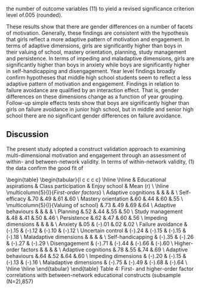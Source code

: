 the number of outcome variables (11) to yield a revised significance criterion level of.005 (rounded).

These results show that there are gender differences on a number of facets of motivation. Generally, these findings are consistent with the hypothesis that girls reflect a more adaptive pattern of motivation and engagement. In terms of adaptive dimensions, girls are significantly higher than boys in their valuing of school, mastery orientation, planning, study management and persistence. In terms of impeding and maladaptive dimensions, girls are significantly higher than boys in anxiety while boys are significantly higher in self-handicapping and disengagement. Year level findings broadly confirm hypotheses that middle high school students seem to reflect a less adaptive pattern of motivation and engagement. Findings in relation to failure avoidance are qualified by an interaction effect. That is, gender differences on these dimensions change as a function of year grouping. Follow-up simple effects tests show that boys are significantly higher than girls on failure avoidance in junior high school, but in middle and senior high school there are no significant gender differences on failure avoidance.

## Discussion

The present study adopted a construct validation approach to examining multi-dimensional motivation and engagement through an assessment of within- and between-network validity. In terms of within-network validity, (1) the data confirm the good fit of

\begin{table}
\begin{tabular}{l c c c c} \hline \hline  & Educational aspirations & Class participation & Enjoy school & Mean \(r\) \\ \hline \multicolumn{5}{l}{_First-order factors_} \\ Adaptive cognitions & & & & \\ Self-efficacy &.70 &.49 &.61 &.60 \\ Mastery orientation &.60 &.44 &.60 &.55 \\ \multicolumn{5}{l}{Valuing of school} &.73 &.49 &.69 &.64 \\ Adaptive behaviours & & & & \\ Planning &.52 &.44 &.55 &.50 \\ Study management &.48 &.41 &.50 &.46 \\ Persistence &.62 &.47 &.60 &.56 \\ Impeding dimensions & & & & \\ Anxiety &.05 & \(-\).01 &.02 &.02 \\ Failure avoidance & \(-\).15 & \(-\).12 & \(-\).10 & \(-\).12 \\ Uncertain control & \(-\).24 & \(-\).15 & \(-\).15 & \(-\).18 \\ Maladaptive dimensions & & & & \\ Self-handicapping & \(-\).35 & \(-\).26 & \(-\).27 & \(-\).29 \\ Disengagement & \(-\).71 & \(-\).44 & \(-\).66 & \(-\).60 \\ Higher-order factors & & & & \\ Adaptive cognitions &.78 &.55 &.74 &.69 \\ Adaptive behaviours &.64 &.52 &.64 &.60 \\ Impeding dimensions & \(-\).20 & \(-\).15 & \(-\).13 & \(-\).16 \\ Maladaptive dimensions & \(-\).75 & \(-\).49 & \(-\).68 & \(-\).64 \\ \hline \hline \end{tabular}
\end{table}
Table 4: First- and higher-order factor correlations with between-network educational constructs (subsample \(N=2\),857)